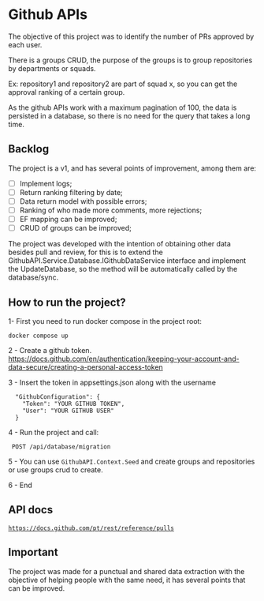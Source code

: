 # Github APIs
The objective of this project was to identify the number of PRs approved by each user.

There is a groups CRUD, the purpose of the groups is to group repositories by departments or squads.

Ex:
repository1 and repository2 are part of squad x, so you can get the approval ranking of a certain group.

As the github APIs work with a maximum pagination of 100, the data is persisted in a database, so there is no need for the query that takes a long time.

## Backlog
The project is a v1, and has several points of improvement, among them are:

- [ ] Implement logs;
- [ ] Return ranking filtering by date;
- [ ] Data return model with possible errors;
- [ ] Ranking of who made more comments, more rejections;
- [ ] EF mapping can be improved;
- [ ] CRUD of groups can be improved;

The project was developed with the intention of obtaining other data besides pull and review, for this is to extend the GithubAPI.Service.Database.IGithubDataService interface and implement the UpdateDatabase, so the method will be automatically called by the database/sync.

## How to run the project?

1- First you need to run docker compose in the project root:
<pre><code>docker compose up
</code></pre>


2 - Create a github token.
https://docs.github.com/en/authentication/keeping-your-account-and-data-secure/creating-a-personal-access-token

3 - Insert the token in appsettings.json along with the username

<pre><code>  "GithubConfiguration": {
    "Token": "YOUR GITHUB TOKEN",
    "User": "YOUR GITHUB USER"
  }
</code></pre>


4 - Run the project and call: 
<pre><code> POST /api/database/migration
</code></pre>

5 - You can use <code>GithubAPI.Context.Seed</code> and create groups and repositories or use groups crud to create.

6 - End


## API docs
<code>https://docs.github.com/pt/rest/reference/pulls</code>


## Important
The project was made for a punctual and shared data extraction with the objective of helping people with the same need, it has several points that can be improved.
